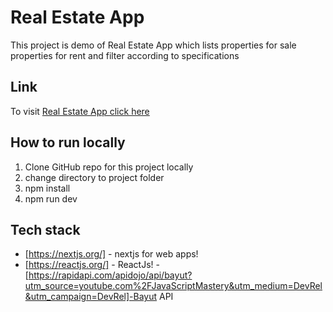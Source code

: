 # Real Estate App

This project is demo of Real Estate App which lists properties for sale properties for rent
and filter according to specifications



## Link

To visit [Real Estate  App click here ]()




## How to run locally

1.  Clone GitHub repo for this project locally
2.  change directory to project folder
3.  npm install
4.  npm run dev

## Tech stack

- [https://nextjs.org/] - nextjs for web apps!
- [https://reactjs.org/] - ReactJs!
-[https://rapidapi.com/apidojo/api/bayut?utm_source=youtube.com%2FJavaScriptMastery&utm_medium=DevRel&utm_campaign=DevRel]-Bayut API
